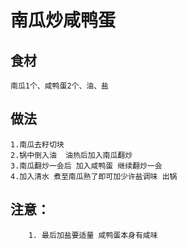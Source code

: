 # 南瓜炒咸鸭蛋

## 食材
```
南瓜1个、咸鸭蛋2个、油、盐
```
## 做法
```
1.南瓜去籽切块
2.锅中倒入油  油热后加入南瓜翻炒
3.南瓜翻炒一会后 加入咸鸭蛋 继续翻炒一会
4.加入清水 煮至南瓜熟了即可加少许盐调味 出锅
```

## 注意：
```$xslt
    1. 最后加盐要适量 咸鸭蛋本身有咸味
```